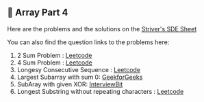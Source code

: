 ## 🎹 Array Part 4

Here are the problems and the solutions on the [Striver's SDE Sheet](https://takeuforward.org/interviews/strivers-sde-sheet-top-coding-interview-problems)

You can also find the question links to the problems here:

1. 2 Sum Problem : [Leetcode](https://leetcode.com/problems/two-sum/description/)
2. 4 Sum Problem : [Leetcode](https://leetcode.com/problems/4sum/description/)
3. Longesy Consecutive Sequence : [Leetcode](https://leetcode.com/problems/longest-consecutive-sequence/)
4. Largest Subarray with sum 0: [GeekforGeeks](https://www.geeksforgeeks.org/problems/largest-subarray-with-0-sum/1)
5. SubAray with given XOR: [InterviewBit](https://www.interviewbit.com/problems/subarray-with-given-xor/)
6. Longest Substring without repeating characters : [Leetcode](https://leetcode.com/problems/longest-substring-without-repeating-characters/description/)
